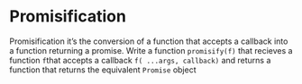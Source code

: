 # Promisification 

Promisification it’s the conversion of a function that accepts a callback into a function returning a promise.
Write a function `promisify(f)` that recieves a function `f`that accepts a callback `f( ...args, callback)` and 
returns a function that returns the equivalent `Promise` object